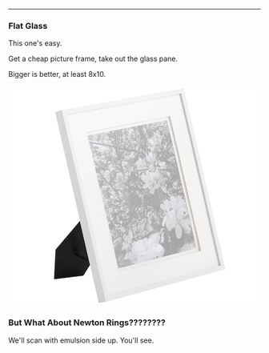 
-------


### Flat Glass

This one's easy.

Get a cheap picture frame, take out the glass pane.

Bigger is better, at least 8x10.

![Alt text](photos/frame.jpg)

### But What About Newton Rings????????

We'll scan with emulsion side up. You'll see.
